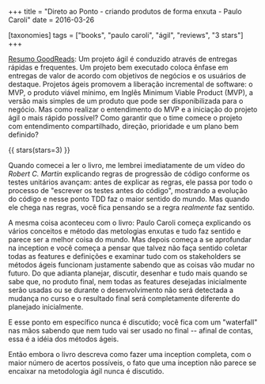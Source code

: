 +++
title = "Direto ao Ponto - criando produtos de forma enxuta - Paulo Caroli"
date = 2016-03-26

[taxonomies]
tags = ["books", "paulo caroli", "ágil", "reviews", "3 stars"]
+++

[Resumo GoodReads](https://www.goodreads.com/book/show/23834245-direto-ao-ponto---criando-produtos-de-forma-enxuta):
Um projeto ágil é conduzido através de entregas rápidas e frequentes. Um
projeto bem executado coloca ênfase em entregas de valor de acordo com
objetivos de negócios e os usuários de destaque. Projetos ágeis promovem a
liberação incremental de software: o MVP, o produto viável mínimo, em Inglês
Minimum Viable Product (MVP), a versão mais simples de um produto que pode ser
disponibilizada para o negócio. Mas como realizar o entendimento do MVP e a
iniciação do projeto ágil o mais rápido possível? Como garantir que o time
comece o projeto com entendimento compartilhado, direção, prioridade e um
plano bem definido?

<!-- more -->

{{ stars(stars=3) }}

Quando comecei a ler o livro, me lembrei imediatamente de um vídeo do _Robert
C. Martin_ explicando regras de progressão de código conforme os testes
unitários avançam: antes de explicar as regras, ele passa por todo o processo
de "escrever os testes antes do código", mostrando a evolução do código e
nesse ponto TDD faz o maior sentido do mundo. Mas quando ele chega nas regras,
você fica pensando se a regra *realmente* faz sentido.

A mesma coisa aconteceu com o livro: Paulo Caroli começa explicando os vários
conceitos e método das metologias enxutas e tudo faz sentido e parece ser a
melhor coisa do mundo. Mas depois começa a se aprofundar na inception e você
começa a pensar que talvez não faça sentido coletar todas as features e
definições e examinar tudo com os stakeholders se métodos ágeis funcionam
justamente sabendo que as coisas vão mudar no futuro. Do que adianta planejar,
discutir, desenhar e tudo mais quando se sabe que, no produto final, nem todas
as features desejadas inicialmente serão usadas ou se durante o
desenvolvimento não será detectada a mudança no curso e o resultado final será
completamente diferente do planejado inicialmente.

E esse ponto em específico nunca é discutido; você fica com um "waterfall" nas
mãos sabendo que nem tudo vai ser usado no final -- afinal de contas, essa é a
idéia dos métodos ágeis.

Então embora o livro descreva como fazer uma inception completa, com o maior
número de acertos possíveis, o fato que uma inception não parece se encaixar
na metodologia ágil nunca é discutido.
